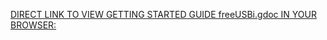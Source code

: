 [DIRECT LINK TO VIEW GETTING STARTED GUIDE freeUSBi.gdoc IN YOUR BROWSER:](https://docs.google.com/open?id=1rKkCl3gyePwX15c3sjEIKP6Bb7CO77hgRAXtbYz5hA0)


